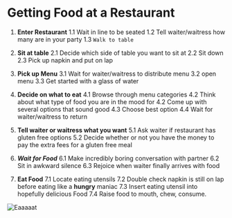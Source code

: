 # Getting Food at a Restaurant

1. **Enter Restaurant**
  1.1 Wait in line to be seated
  1.2 Tell waiter/waitress how many are in your party
  1.3 `Walk to table`

1. **Sit at table**
  2.1 Decide which side of table you want to sit at
  2.2 Sit down
  2.3 Pick up napkin and put on lap

1. **Pick up Menu**
  3.1 Wait for waiter/waitress to distribute menu
  3.2 open menu
  3.3 Get started with a glass of water

1. **Decide on what to eat**
  4.1 Browse through menu categories
  4.2 Think about what type of food you are in the mood for
  4.2 Come up with several options that sound good
  4.3 Choose best option
  4.4 Wait for waiter/waitress to return

1. **Tell waiter or waitress what you want**
  5.1 Ask waiter if restaurant has gluten free options
  5.2 Decide whether or not you have the money to pay the extra fees for a gluten free meal

1. **_Wait for Food_**
  6.1 Make incredibly boring conversation with partner
  6.2 Sit in awkward silence
  6.3 Rejoice when waiter finally arrives with food

1. **Eat Food**
  7.1 Locate eating utensils
  7.2 Double check napkin is still on lap before eating like a **hungry** maniac
  7.3 Insert eating utensil into hopefully delicious Food
  7.4 Raise food to mouth, chew, consume.

![Eaaaaat](https://www.google.com/url?sa=i&source=images&cd=&cad=rja&uact=8&ved=2ahUKEwjW4Ke1o6bgAhUo2oMKHS3SCuMQjRx6BAgBEAU&url=https%3A%2F%2Fwww.youtube.com%2Fwatch%3Fv%3Db7Nd_1cujYM&psig=AOvVaw3mIyAnhWx228aJ4ZWLDh7B&ust=1549513937465432)
